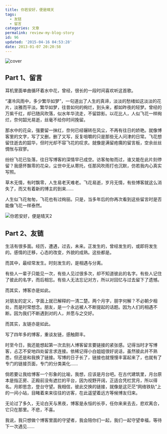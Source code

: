 ```yaml
---
title: 你若安好，便是晴天
tags:
  - 友链
  - 留言
categories: 文章
permalink: review-my-blog-story
id: 96
updated: '2015-04-16 04:53:28'
date: 2013-01-07 20:20:58
---
```


![cover](https://cat.yufan.me/cats/20130107121715.jpg)

## Part 1、留言

耳机里面单曲循环着水中花，曾经，很长的一段时间喜欢听这首歌。

“凄冷风雨中，多少繁华如梦”，一句道出了人生的真谛，淡淡的愁绪如这淡淡的花片，淡雅而平淡。繁华如梦，往昔如何的绚烂，到头来，都如昨夜的轻梦。曾经的万紫千红，却已随风吹落，似水年华流走，不留踪影。以花比人，人似飞花一样绚烂，奈何韶光易逝，丝毫不给你时间挽留。

<!--more-->

那水中的花朵，强要留一抹红，奈何已经辗转在风尘，不再有往日的娇艳。就像博客里的文字，写了又删，删了又写，反复咀嚼的只是那些无人问津的日常。飞花想留住逝去的韶华，但时光却不容飞花的叹求。就像是满留疮痍的留言板，空余丝丝惆怅与寂寥。

纷纷飞花已坠落，往日写博客的深情早已成空。访客匆匆而过，谁又能在此片刻停留？我感怀飘零的花朵，尘世中无从寄托，任那风吹雨打也沉默，仿若我内心真实写照。

草木无情，有时飘零，</span>人生易老天难老。飞花易逝，岁月无情，有些博客就这么消失了，而又有着新的博主的到来……

人生似飞花匆匆，飞花也有过绚丽。只是，当多年后的你再次看到这些留言时是否能像飞花一样泰然。

![你若安好，便是晴天2](https://cat.yufan.me/cats/20130107121712.jpg)

## Part 2、友链

生活有很多面。经历，遭遇，过去，未来。正发生的，曾经发生的，或即将发生的。感情的迁移，心态的改变，外貌的成熟。这些都是。

而其中，最经常发生。时刻发生的，是相遇与分离。

有些人一辈子只能见一次，有些人见过很多次，却不知道彼此的名字。有些人记住了彼此的名字，而后相忘。有些人无法忘记对方，所以对回忆与过去留下了遗憾。

而其实，博客亦是如此。

对朋友的定义，字面上就已解释的一清二楚。两个月字，朋字何解？不必朝夕相处，而是时常想念。朋友，是一个永远被人不断提起的话题。因为人们的相遇不断。因为我们不断遇到对的人，并愿与之交好。

而其实，友链亦是如此。

写了四年多的博客，重谈友链，感触颇丰。

时至今日，我还能想起第一次去别人博客留言要链接的紧张感。记得当时才写博客，忐忑不安地四处留言求连接。依稀记得小白姐姐很好说话，虽然彼此并不熟悉，但还是和我换了链接。写博的日子长了，链接也就慢慢丰富起来了，也就有了专门的链接页面，专门的分类美化……

倘若要让我给博客一个形象的比喻，我想，应该是月台吧。在古代建筑里，月台原本是指正房、正殿前没有遮拦的平台，因为视野开阔，正适合凭栏赏月，所以得名。月即思念，登台守望。我相信，彼此交换的链接，就像是这茫茫“网络铁轨”上的一间小站，目睹着来来往往的访客，在此遥望着远方等候博友归来。

无论过了多久，无论白天与黑夜，博客是永恒的长亭，任你来来去去，悲欢离合，它只在那里。不悲，不喜。

我说，我只想做个博客里面的守望者，我会陪你们一起，我们一起守望幸福，等待下一次遇见……
